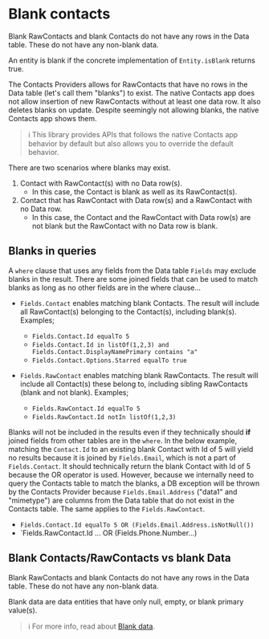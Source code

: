 # Blank contacts

Blank RawContacts and blank Contacts do not have any rows in the Data table. These do not have any 
non-blank data.

An entity is blank if the concrete implementation of `Entity.isBlank` returns true.

The Contacts Providers allows for RawContacts that have no rows in the Data table (let's call them
"blanks") to exist. The native Contacts app does not allow insertion of new RawContacts without at
least one data row. It also deletes blanks on update. Despite seemingly not allowing blanks, the
native Contacts app shows them. 

> ℹ️ This library provides APIs that follows the native Contacts app behavior by default but also 
> allows you to override the default behavior.

There are two scenarios where blanks may exist.

1. Contact with RawContact(s) with no Data row(s).
    - In this case, the Contact is blank as well as its RawContact(s).
2. Contact that has RawContact with Data row(s) and a RawContact with no Data row.
    - In this case, the Contact and the RawContact with Data row(s) are not blank but the RawContact
    with no Data row is blank.

## Blanks in queries

A `where` clause that uses any fields from the Data table `Fields` may exclude blanks in the result.
There are some joined fields that can be used to match blanks as long as no other fields are in the 
where clause...

- `Fields.Contact` enables matching blank Contacts. The result will include all RawContact(s)
  belonging to the Contact(s), including blank(s). Examples;

  - `Fields.Contact.Id equalTo 5`
  - `Fields.Contact.Id in listOf(1,2,3) and Fields.Contact.DisplayNamePrimary contains "a"`
  - `Fields.Contact.Options.Starred equalTo true`

- `Fields.RawContact` enables matching blank RawContacts. The result will include all Contact(s) 
  these belong to, including sibling RawContacts (blank and not blank). Examples;

  - `Fields.RawContact.Id equalTo 5`
  - `Fields.RawContact.Id notIn listOf(1,2,3)`

Blanks will not be included in the results even if they technically should **if** joined fields 
from other tables are in the `where`. In the below example, matching the `Contact.Id` to an 
existing blank Contact with Id of 5 will yield no results because it is joined by `Fields.Email`, 
which is not a part of `Fields.Contact`. It should technically return the blank Contact with Id of 
5 because the OR operator is used. However, because we internally need to query the Contacts table 
to match the blanks, a DB exception will be thrown by the Contacts Provider because 
`Fields.Email.Address` ("data1" and "mimetype") are columns from the Data table that do not exist 
in the Contacts table. The same applies to the `Fields.RawContact`.

- `Fields.Contact.Id equalTo 5 OR (Fields.Email.Address.isNotNull())`
- `Fields.RawContact.Id ... OR (Fields.Phone.Number...)

## Blank Contacts/RawContacts vs blank Data

Blank RawContacts and blank Contacts do not have any rows in the Data table. These do not have any 
non-blank data.

Blank data are data entities that have only null, empty, or blank primary value(s).

> ℹ️ For more info, read about [Blank data](./../entities/about-blank-data.md).